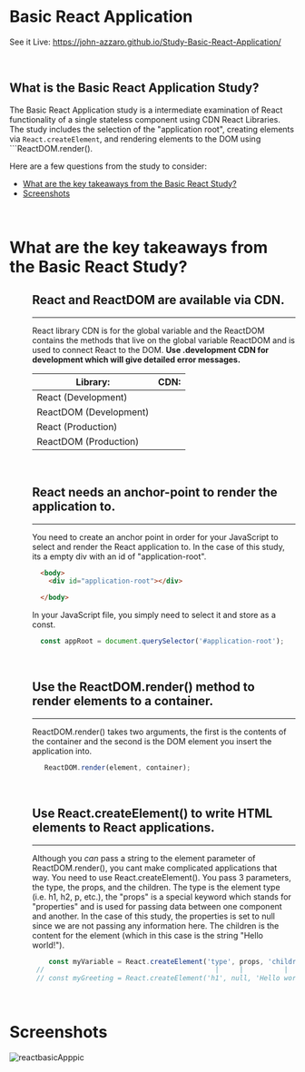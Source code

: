 # Basic React Application
See it Live: https://john-azzaro.github.io/Study-Basic-React-Application/

<br>

## What is the Basic React Application Study?
The Basic React Application study is a intermediate examination of React functionality of a single stateless component using CDN React Libraries. The study includes the 
selection of the "application root", creating elements via ```React.createElement```, and rendering elements to the DOM using ```ReactDOM.render(). 

Here are a few questions from the study to consider:

* [What are the key takeaways from the Basic React Study?](#What-are-the-key-takeaways-from-the-Basic-React-Study)
* [Screenshots](#Screenshots)

<br>

# What are the key takeaways from the Basic React Study?

<dl>
<dd>

## React and ReactDOM are available via CDN.
----------------
React library CDN is for the global variable and the ReactDOM contains the methods that live on the global variable ReactDOM and is used to connect
React to the DOM. **Use .development CDN for development which will give detailed error messages.**


| **Library:**                            | **CDN:**                           |
| --------------------------------------- | ----------------------------------------------|
| React (Development)                     |   <script crossorigin src="https://unpkg.com/react@16/umd/react.development.js"></script>          |
| ReactDOM (Development)                  |   <script crossorigin src="https://unpkg.com/react-dom@16/umd/react-dom.development.js"></script>        |
| React (Production)                      |   <script crossorigin src="https://unpkg.com/react@16/umd/react.production.min.js"></script>  |  
| ReactDOM (Production)                   |   <script crossorigin src="https://unpkg.com/react-dom@16/umd/react-dom.production.min.js"></script>  |  

<br>

## React needs an anchor-point to render the application to.
-----------------
You need to create an anchor point in order for your JavaScript to select and render the React application to. In the case of this study, its a empty div
with an id of "application-root". 
```HTML
  <body>
    <div id="application-root"></div>

  </body>
```
In your JavaScript file, you simply need to select it and store as a const.
```JavaScript
  const appRoot = document.querySelector('#application-root');
```

<br>

## Use the ReactDOM.render() method to render elements to a container.
------------
ReactDOM.render() takes two arguments, the first is the contents of the container and the second is the DOM element you insert the application into.

```JavaScript   
   ReactDOM.render(element, container);
```  

<br>

## Use React.createElement() to write HTML elements to React applications.
---------
Although you *can* pass a string to the element parameter of ReactDOM.render(), you cant make complicated applications that way. You need to 
use React.createElement(). You pass 3 parameters, the type, the props, and the children. The type is the element type (i.e. h1, h2, p, etc.), the "props"
is a special keyword which stands for "properties" and is used for passing data between one component and another. In the case of this study, the properties is
set to null since we are not passing any information here. The children is the content for the element (which in this case is the string "Hello world!").

```JavaScript
    const myVariable = React.createElement('type', props, 'children');
 //                                          |     |          |
 // const myGreeting = React.createElement('h1', null, 'Hello world!');
```


</dd>
</dl>

<br>

# Screenshots
![reactbasicApppic](https://user-images.githubusercontent.com/37447586/75314856-d3d91c00-5815-11ea-98af-1e50e05a0737.png)
